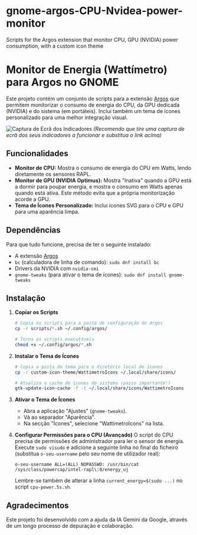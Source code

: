 # gnome-argos-CPU-Nvidea-power-monitor
Scripts for the Argos extension that monitor CPU, GPU (NVIDIA) power consumption, with a custom icon theme
# Monitor de Energia (Wattímetro) para Argos no GNOME

Este projeto contém um conjunto de scripts para a extensão [Argos](https://extensions.gnome.org/extension/1176/argos/) que permitem monitorizar o consumo de energia do CPU, da GPU dedicada (NVIDIA) e do sistema (em portáteis). Inclui também um tema de ícones personalizado para uma melhor integração visual.

![Captura de Ecrã dos Indicadores](https://i.imgur.com/your-screenshot-url.png)
*(Recomendo que tire uma captura de ecrã dos seus indicadores a funcionar e substitua o link acima)*

## Funcionalidades

-   **Monitor de CPU:** Mostra o consumo de energia do CPU em Watts, lendo diretamente os sensores RAPL.
-   **Monitor de GPU (NVIDIA Optimus):** Mostra "Inativa" quando a GPU está a dormir para poupar energia, e mostra o consumo em Watts apenas quando está ativa. Este método evita que a própria monitorização acorde a GPU.
-   **Tema de Ícones Personalizado:** Inclui ícones SVG para o CPU e GPU para uma aparência limpa.

## Dependências

Para que tudo funcione, precisa de ter o seguinte instalado:

-   A extensão [Argos](https://extensions.gnome.org/extension/1176/argos/)
-   `bc` (calculadora de linha de comando): `sudo dnf install bc`
-   Drivers da NVIDIA com `nvidia-smi`
-   `gnome-tweaks` (para ativar o tema de ícones): `sudo dnf install gnome-tweaks`

## Instalação

1.  **Copiar os Scripts**
    ```bash
    # Copia os scripts para a pasta de configuração do Argos
    cp -r scripts/*.sh ~/.config/argos/

    # Torna os scripts executáveis
    chmod +x ~/.config/argos/*.sh
    ```

2.  **Instalar o Tema de Ícones**
    ```bash
    # Copia a pasta do tema para o diretório local de ícones
    cp -r custom-icon-theme/WattimetroIcons ~/.local/share/icons/

    # Atualiza o cache de ícones do sistema (passo importante!)
    gtk-update-icon-cache -f -t ~/.local/share/icons/WattimetroIcons
    ```

3.  **Ativar o Tema de Ícones**
    - Abra a aplicação "Ajustes" (`gnome-tweaks`).
    - Vá ao separador "Aparência".
    - Na secção "Ícones", selecione "WattimetroIcons" na lista.

4.  **Configurar Permissões para o CPU (Avançado)**
    O script do CPU precisa de permissões de administrador para ler o sensor de energia. Execute `sudo visudo` e adicione a seguinte linha no final do ficheiro (substitua `o-seu-username` pelo seu nome de utilizador real):
    ```
    o-seu-username ALL=(ALL) NOPASSWD: /usr/bin/cat /sys/class/powercap/intel-rapl\:0/energy_uj
    ```
    Lembre-se também de alterar a linha `current_energy=$(sudo ...)` no script `cpu-power.5s.sh`.

## Agradecimentos

Este projeto foi desenvolvido com a ajuda da IA Gemini da Google, através de um longo processo de depuração e colaboração.
